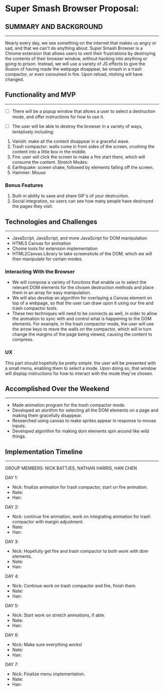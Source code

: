 # Super Smash Browser Proposal:

## SUMMARY AND BACKGROUND
---

Nearly every day, we see something on the internet that makes us angry or sad, and that we can't do anything about. Super Smash Browser is a Chrome extension that allows users to vent their frustrations by destroying the contents of their browser window, without hacking into anything or going to prison. Instead, we will use a variety of JS effects to give the illusion of having made the webpage disappear, be smash in a trash compactor, or even consumed in fire. Upon reload, ntohing will have changed.

## Functionality and MVP
---

-[ ] There will be a popup window that allows a user to select a destruction mode, and offer instructions for how to use it.

-[ ] The user will be able to destroy the browser in a variety of ways, tentatively including:
1. Vanish: make all the content disappear in a graceful wave.
2. Trash compactor: walls come in from sides of the screen, crushing the content into a little box in the middle.
3. Fire: user will click the screen to make a fire start there, which will consume the content.
Stretch Modes:
1. Earthquake: screen shake, followed by elements falling off the screen.
2. Hammer: Mouse

### Bonus Features
1. Built-in ability to save and share GIF's of your destruction.
2. Social integration, so users can see how many people have destroyed the pages they visit.

## Technologies and Challenges
---
- JavaScript, JavaScript, and more JavaScript for DOM manipulation
- HTML5 Canvas for animation
- Chome tools for extension implementation
- HTML2Canvas Library to take screenshots of the DOM, which we will then manipulate for certain modes.

### Interacting With the Browser
- We will compose a variety of functions that enable us to select the relevant DOM elements for the chosen destruction methods and place them in an array for easy manipulation.
- We will also develop an algorithm for overlaying a Canvas element on top of a webpage, so that the user can draw upon it using our fire and trash compactor tools.
- These two techniques will need to be connects as well, in order to allow the animation to sync with and control what is happening to the DOM elements. For example, in the trash compactor mode, the user will use the arrow keys to move the walls on the compactor, which will in turn change the margins of the page being viewed, causing the content to compress.

### UX
This part should hopefully be pretty simple: the user will be presented with a small menu, enabling them to select a mode. Upon doing so, that window will display instructions for how to interact with the mode they've chosen.

## Accomplished Over the Weekend
---

- Made animation program for the trash compactor mode.
- Developed an alorithm for selecting all the DOM elements on a page and making them gracefully disappear.
- Researched using canvas to make sprites appear in response to mouse inputs.
- Developed algorithm for making dom elements spin around like wild things.


## Implementation Timeline
---
GROUP MEMBERS: NICK BATTJES, NATHAN HARRIS, HAN CHEN

DAY 1:
- Nick: finalize animation for trash compactor, start on fire animation.
- Nate: 
- Han:

DAY 2:
- Nick: continue fire animation, work on integrating animation for trash compactor with margin adjustment.
- Nate: 
- Han:

DAY 3:
- Nick: Hopefully get fire and trash compactor to both work with dom elements.
- Nate: 
- Han:

DAY 4:
- Nick: Continue work on trash compactor and fire, finish them.
- Nate: 
- Han:

DAY 5:
- Nick: Start work on stretch animations, if able.
- Nate: 
- Han:

DAY 6:
- Nick: Make sure everything works!
- Nate: 
- Han:

DAY 7:
- Nick: Finalize menu implementation.
- Nate: 
- Han:
